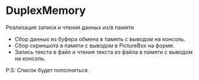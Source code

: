 # DuplexMemory
Реализация записи и чтения данных из/в памяти

* Сбор данных из буфера обмена в память с выводом на консоль.
* Сбор скриншота в памяти с выводом в PictureBox на форме.
* Запись текста в файл и чтения текста из файла в памяти с выводом на консоль.

P.S: Список будет пополняться.
